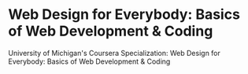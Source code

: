 # Web Design for Everybody: Basics of Web Development & Coding
University of Michigan's Coursera Specialization: Web Design for Everybody: Basics of Web Development &amp; Coding
